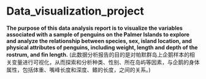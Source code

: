 # Data_visualization_project
**The purpose of this data analysis report is to visualize the variables associated with a sample of penguins on the Palmer Islands to explore and analyze the relationship between species, sex, island location, and physical attributes of penguins, including weight, length and depth of the rostrum, and fin length.**
(此数据分析报告的目的是对帕默群岛上企鹅样本的相关变量进行可视化，从而探索和分析种类、性别、所在岛屿等因素，与企鹅的身体属性，包括体重、嘴峰长度和深度、鳍的长度，之间的关系。)

